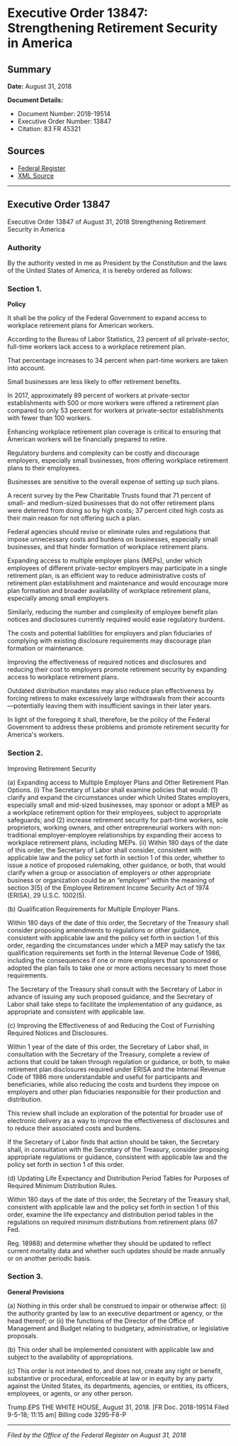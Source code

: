 # Executive Order 13847: Strengthening Retirement Security in America

## Summary

**Date:** August 31, 2018

**Document Details:**
- Document Number: 2018-19514
- Executive Order Number: 13847
- Citation: 83 FR 45321

## Sources
- [Federal Register](https://www.federalregister.gov/documents/2018/09/06/2018-19514/strengthening-retirement-security-in-america)
- [XML Source](https://www.federalregister.gov/documents/full_text/xml/2018/09/06/2018-19514.xml)

---

## Executive Order 13847

Executive Order 13847 of August 31, 2018
Strengthening Retirement Security in America
### Authority

By the authority vested in me as President by the Constitution and the laws of the United States of America, it is hereby ordered as follows:
### Section 1.

**Policy**

It shall be the policy of the Federal Government to expand access to workplace retirement plans for American workers.

According to the Bureau of Labor Statistics, 23 percent of all private-sector, full-time workers lack access to a workplace retirement plan.

That percentage increases to 34 percent when part-time workers are taken into account.

Small businesses are less likely to offer retirement benefits.

In 2017, approximately 89 percent of workers at private-sector establishments with 500 or more workers were offered a retirement plan compared to only 53 percent for workers at private-sector establishments with fewer than 100 workers.

Enhancing workplace retirement plan coverage is critical to ensuring that American workers will be financially prepared to retire.

Regulatory burdens and complexity can be costly and discourage employers, especially small businesses, from offering workplace retirement plans to their employees.

Businesses are sensitive to the overall expense of setting up such plans.

A recent survey by the Pew Charitable Trusts found that 71 percent of small- and medium-sized businesses that do not offer retirement plans were deterred from doing so by high costs; 37 percent cited high costs as their main reason for not offering such a plan.

Federal agencies should revise or eliminate rules and regulations that impose unnecessary costs and burdens on businesses, especially small businesses, and that hinder formation of workplace retirement plans.

Expanding access to multiple employer plans (MEPs), under which employees of different private-sector employers may participate in a single retirement plan, is an efficient way to reduce administrative costs of retirement plan establishment and maintenance and would encourage more plan formation and broader availability of workplace retirement plans, especially among small employers.

Similarly, reducing the number and complexity of employee benefit plan notices and disclosures currently required would ease regulatory burdens.

The costs and potential liabilities for employers and plan fiduciaries of complying with existing disclosure requirements may discourage plan formation or maintenance.

Improving the effectiveness of required notices and disclosures and reducing their cost to employers promote retirement security by expanding access to workplace retirement plans.

Outdated distribution mandates may also reduce plan effectiveness by forcing retirees to make excessively large withdrawals from their accounts—potentially leaving them with insufficient savings in their later years.

In light of the foregoing it shall, therefore, be the policy of the Federal Government to address these problems and promote retirement security for America's workers.
### Section 2.

Improving Retirement Security

(a) Expanding access to Multiple Employer Plans and Other Retirement Plan Options.
    (i) The Secretary of Labor shall examine policies that would:
    (1) clarify and expand the circumstances under which United States employers, especially small and mid-sized businesses, may sponsor or 
adopt a MEP as a workplace retirement option for their employees, subject to appropriate safeguards; and
    (2) increase retirement security for part-time workers, sole proprietors, working owners, and other entrepreneurial workers with non-traditional employer-employee relationships by expanding their access to workplace retirement plans, including MEPs.
    (ii) Within 180 days of the date of this order, the Secretary of Labor shall consider, consistent with applicable law and the policy set forth in section 1 of this order, whether to issue a notice of proposed rulemaking, other guidance, or both, that would clarify when a group or association of employers or other appropriate business or organization could be an “employer” within the meaning of section 3(5) of the Employee Retirement Income Security Act of 1974 (ERISA), 29 U.S.C. 1002(5).

(b) Qualification Requirements for Multiple Employer Plans.

Within 180 days of the date of this order, the Secretary of the Treasury shall consider proposing amendments to regulations or other guidance, consistent with applicable law and the policy set forth in section 1 of this order, regarding the circumstances under which a MEP may satisfy the tax qualification requirements set forth in the Internal Revenue Code of 1986, including the consequences if one or more employers that sponsored or adopted the plan fails to take one or more actions necessary to meet those requirements.

The Secretary of the Treasury shall consult with the Secretary of Labor in advance of issuing any such proposed guidance, and the Secretary of Labor shall take steps to facilitate the implementation of any guidance, as appropriate and consistent with applicable law.

(c) Improving the Effectiveness of and Reducing the Cost of Furnishing Required Notices and Disclosures.

Within 1 year of the date of this order, the Secretary of Labor shall, in consultation with the Secretary of the Treasury, complete a review of actions that could be taken through regulation or guidance, or both, to make retirement plan disclosures required under ERISA and the Internal Revenue Code of 1986 more understandable and useful for participants and beneficiaries, while also reducing the costs and burdens they impose on employers and other plan fiduciaries responsible for their production and distribution.

This review shall include an exploration of the potential for broader use of electronic delivery as a way to improve the effectiveness of disclosures and to reduce their associated costs and burdens.

If the Secretary of Labor finds that action should be taken, the Secretary shall, in consultation with the Secretary of the Treasury, consider proposing appropriate regulations or guidance, consistent with applicable law and the policy set forth in section 1 of this order.

(d) Updating Life Expectancy and Distribution Period Tables for Purposes of Required Minimum Distribution Rules.

Within 180 days of the date of this order, the Secretary of the Treasury shall, consistent with applicable law and the policy set forth in section 1 of this order, examine the life expectancy and distribution period tables in the regulations on required minimum distributions from retirement plans (67 
Fed.

Reg.
18988) and determine whether they should be updated to reflect current mortality data and whether such updates should be made annually or on another periodic basis.
### Section 3.

**General Provisions**

(a) Nothing in this order shall be construed to impair or otherwise affect:
    (i) the authority granted by law to an executive department or agency, or the head thereof; or
    (ii) the functions of the Director of the Office of Management and Budget relating to budgetary, administrative, or legislative proposals.

(b) This order shall be implemented consistent with applicable law and subject to the availability of appropriations.

(c) This order is not intended to, and does not, create any right or benefit, substantive or procedural, enforceable at law or in equity by any party against the United States, its departments, agencies, or entities, its officers, employees, or agents, or any other person.

Trump.EPS
THE WHITE HOUSE,
August 31, 2018.
[FR Doc. 2018-19514 
Filed 9-5-18; 11:15 am]
Billing code 3295-F8-P

---

*Filed by the Office of the Federal Register on August 31, 2018*
